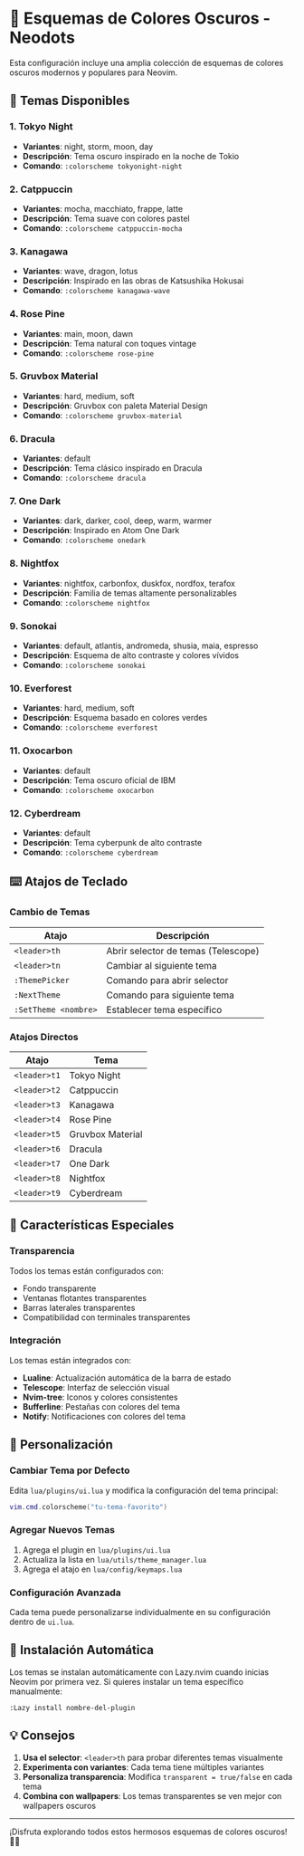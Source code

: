 # 🎨 Esquemas de Colores Oscuros - Neodots

Esta configuración incluye una amplia colección de esquemas de colores oscuros modernos y populares para Neovim.

## 🌙 Temas Disponibles

### 1. **Tokyo Night** 
- **Variantes**: night, storm, moon, day
- **Descripción**: Tema oscuro inspirado en la noche de Tokio
- **Comando**: `:colorscheme tokyonight-night`

### 2. **Catppuccin**
- **Variantes**: mocha, macchiato, frappe, latte  
- **Descripción**: Tema suave con colores pastel
- **Comando**: `:colorscheme catppuccin-mocha`

### 3. **Kanagawa**
- **Variantes**: wave, dragon, lotus
- **Descripción**: Inspirado en las obras de Katsushika Hokusai
- **Comando**: `:colorscheme kanagawa-wave`

### 4. **Rose Pine**
- **Variantes**: main, moon, dawn
- **Descripción**: Tema natural con toques vintage
- **Comando**: `:colorscheme rose-pine`

### 5. **Gruvbox Material**
- **Variantes**: hard, medium, soft
- **Descripción**: Gruvbox con paleta Material Design
- **Comando**: `:colorscheme gruvbox-material`

### 6. **Dracula**
- **Variantes**: default
- **Descripción**: Tema clásico inspirado en Dracula
- **Comando**: `:colorscheme dracula`

### 7. **One Dark**
- **Variantes**: dark, darker, cool, deep, warm, warmer
- **Descripción**: Inspirado en Atom One Dark
- **Comando**: `:colorscheme onedark`

### 8. **Nightfox**
- **Variantes**: nightfox, carbonfox, duskfox, nordfox, terafox
- **Descripción**: Familia de temas altamente personalizables
- **Comando**: `:colorscheme nightfox`

### 9. **Sonokai**
- **Variantes**: default, atlantis, andromeda, shusia, maia, espresso
- **Descripción**: Esquema de alto contraste y colores vívidos
- **Comando**: `:colorscheme sonokai`

### 10. **Everforest**
- **Variantes**: hard, medium, soft
- **Descripción**: Esquema basado en colores verdes
- **Comando**: `:colorscheme everforest`

### 11. **Oxocarbon**
- **Variantes**: default
- **Descripción**: Tema oscuro oficial de IBM
- **Comando**: `:colorscheme oxocarbon`

### 12. **Cyberdream**
- **Variantes**: default
- **Descripción**: Tema cyberpunk de alto contraste
- **Comando**: `:colorscheme cyberdream`

## ⌨️ Atajos de Teclado

### Cambio de Temas
| Atajo | Descripción |
|-------|-------------|
| `<leader>th` | Abrir selector de temas (Telescope) |
| `<leader>tn` | Cambiar al siguiente tema |
| `:ThemePicker` | Comando para abrir selector |
| `:NextTheme` | Comando para siguiente tema |
| `:SetTheme <nombre>` | Establecer tema específico |

### Atajos Directos
| Atajo | Tema |
|-------|------|
| `<leader>t1` | Tokyo Night |
| `<leader>t2` | Catppuccin |
| `<leader>t3` | Kanagawa |
| `<leader>t4` | Rose Pine |
| `<leader>t5` | Gruvbox Material |
| `<leader>t6` | Dracula |
| `<leader>t7` | One Dark |
| `<leader>t8` | Nightfox |
| `<leader>t9` | Cyberdream |

## 🎯 Características Especiales

### Transparencia
Todos los temas están configurados con:
- Fondo transparente
- Ventanas flotantes transparentes
- Barras laterales transparentes
- Compatibilidad con terminales transparentes

### Integración
Los temas están integrados con:
- **Lualine**: Actualización automática de la barra de estado
- **Telescope**: Interfaz de selección visual
- **Nvim-tree**: Iconos y colores consistentes
- **Bufferline**: Pestañas con colores del tema
- **Notify**: Notificaciones con colores del tema

## 🔧 Personalización

### Cambiar Tema por Defecto
Edita `lua/plugins/ui.lua` y modifica la configuración del tema principal:

```lua
vim.cmd.colorscheme("tu-tema-favorito")
```

### Agregar Nuevos Temas
1. Agrega el plugin en `lua/plugins/ui.lua`
2. Actualiza la lista en `lua/utils/theme_manager.lua`
3. Agrega el atajo en `lua/config/keymaps.lua`

### Configuración Avanzada
Cada tema puede personalizarse individualmente en su configuración dentro de `ui.lua`.

## 🚀 Instalación Automática

Los temas se instalan automáticamente con Lazy.nvim cuando inicias Neovim por primera vez. Si quieres instalar un tema específico manualmente:

```vim
:Lazy install nombre-del-plugin
```

## 💡 Consejos

1. **Usa el selector**: `<leader>th` para probar diferentes temas visualmente
2. **Experimenta con variantes**: Cada tema tiene múltiples variantes
3. **Personaliza transparencia**: Modifica `transparent = true/false` en cada tema
4. **Combina con wallpapers**: Los temas transparentes se ven mejor con wallpapers oscuros

---

¡Disfruta explorando todos estos hermosos esquemas de colores oscuros! 🌙✨